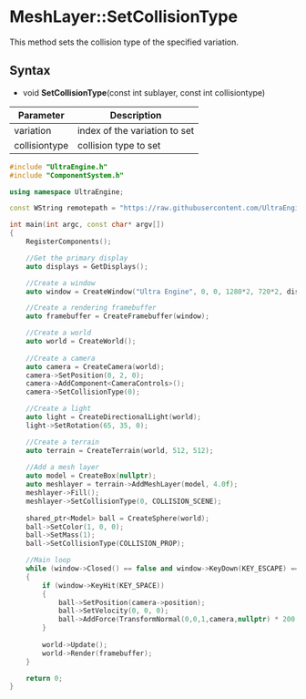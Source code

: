 # MeshLayer::SetCollisionType

This method sets the collision type of the specified variation.

## Syntax

- void **SetCollisionType**(const int sublayer, const int collisiontype)

| Parameter | Description |
|---|---|
| variation | index of the variation to set |
| collisiontype | collision type to set |

```c++
#include "UltraEngine.h"
#include "ComponentSystem.h"

using namespace UltraEngine;

const WString remotepath = "https://raw.githubusercontent.com/UltraEngine/Documentation/master/Assets/";

int main(int argc, const char* argv[])
{
    RegisterComponents();

    //Get the primary display
    auto displays = GetDisplays();

    //Create a window
    auto window = CreateWindow("Ultra Engine", 0, 0, 1280*2, 720*2, displays[0], WINDOW_CENTER | WINDOW_TITLEBAR);

    //Create a rendering framebuffer
    auto framebuffer = CreateFramebuffer(window);

    //Create a world
    auto world = CreateWorld();
    
    //Create a camera
    auto camera = CreateCamera(world);
    camera->SetPosition(0, 2, 0);
    camera->AddComponent<CameraControls>();
    camera->SetCollisionType(0);

    //Create a light
    auto light = CreateDirectionalLight(world);
    light->SetRotation(65, 35, 0);

    //Create a terrain
    auto terrain = CreateTerrain(world, 512, 512);
    
    //Add a mesh layer
    auto model = CreateBox(nullptr);
    auto meshlayer = terrain->AddMeshLayer(model, 4.0f);
    meshlayer->Fill();
    meshlayer->SetCollisionType(0, COLLISION_SCENE);
    
    shared_ptr<Model> ball = CreateSphere(world);
    ball->SetColor(1, 0, 0);
    ball->SetMass(1);
    ball->SetCollisionType(COLLISION_PROP);

    //Main loop
    while (window->Closed() == false and window->KeyDown(KEY_ESCAPE) == false)
    {
        if (window->KeyHit(KEY_SPACE))
        { 
            ball->SetPosition(camera->position);
            ball->SetVelocity(0, 0, 0);
            ball->AddForce(TransformNormal(0,0,1,camera,nullptr) * 200.0);
        }
         
        world->Update();
        world->Render(framebuffer);
    }

    return 0;
}
```
